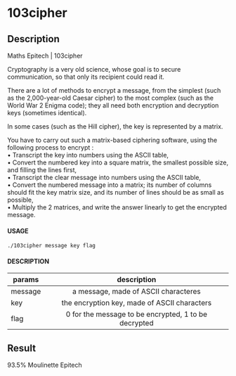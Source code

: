 # 103cipher

## Description
Maths Epitech | 103cipher

Cryptography is a very old science, whose goal is to secure communication, so that only its recipient could
read it.

There are a lot of methods to encrypt a message, from the simplest (such as the 2,000-year-old Caesar
cipher) to the most complex (such as the World War 2 Enigma code); they all need both encryption and
decryption keys (sometimes identical).

In some cases (such as the Hill cipher), the key is represented by a matrix.

You have to carry out such a matrix-based ciphering software, using the following process to encrypt :  
• Transcript the key into numbers using the ASCII table,  
• Convert the numbered key into a square matrix, the smallest possible size, and filling the lines first,  
• Transcript the clear message into numbers using the ASCII table,  
• Convert the numbered message into a matrix; its number of columns should fit the key matrix size,
and its number of lines should be as small as possible,  
• Multiply the 2 matrices, and write the answer linearly to get the encrypted message.  

#### USAGE
    ./103cipher message key flag

#### DESCRIPTION
| params   |  description                                           |
| -------- |:------------------------------------------------------:|
| message  |  a message, made of ASCII characteres                  |
| key      |  the encryption key, made of ASCII characters          |
| flag     |  0 for the message to be encrypted, 1 to be decrypted  |

## Result
93.5% Moulinette Epitech
